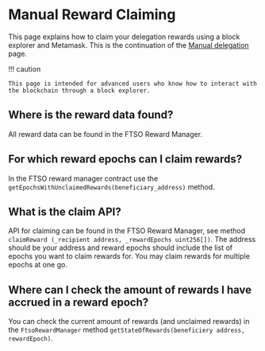 # Manual Reward Claiming

This page explains how to claim your delegation rewards using a block explorer and Metamask. This is the continuation of the [Manual delegation](manual-delegation.md) page.

!!! caution

    This page is intended for advanced users who know how to interact with the blockchain through a block explorer.

## Where is the reward data found?

All reward data can be found in the FTSO Reward Manager.

## For which reward epochs can I claim rewards?

In the FTSO reward manager contract use the `getEpochsWithUnclaimedRewards(beneficiary_address)` method.

## What is the claim API?

API for claiming can be found in the FTSO Reward Manager, see method `claimReward (_recipient address, _rewardEpochs uint256[])`.
The address should be your address and reward epochs should include the list of epochs you want to claim rewards for.
You may claim rewards for multiple epochs at one go.

## Where can I check the amount of rewards I have accrued in a reward epoch?

You can check the current amount of rewards (and unclaimed rewards) in the `FtsoRewardManager` method `getStateOfRewards(beneficiery address, rewardEpoch)`.
